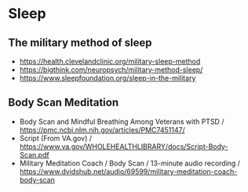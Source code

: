 # Sleep

## The military method of sleep

* https://health.clevelandclinic.org/military-sleep-method
* https://bigthink.com/neuropsych/military-method-sleep/
* https://www.sleepfoundation.org/sleep-in-the-military


## Body Scan Meditation

* Body Scan and Mindful Breathing Among Veterans with PTSD / https://pmc.ncbi.nlm.nih.gov/articles/PMC7451147/
* Script (From VA.gov) / https://www.va.gov/WHOLEHEALTHLIBRARY/docs/Script-Body-Scan.pdf
* Military Meditation Coach / Body Scan / 13-minute audio recording / https://www.dvidshub.net/audio/69599/military-meditation-coach-body-scan

